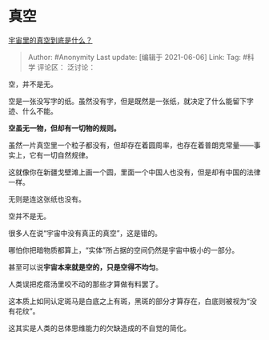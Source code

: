 # 真空
[宇宙里的真空到底是什么？](https://www.zhihu.com/question/325325804/answer/1268463350)

> Author: #Anonymity
> Last update: [编辑于 2021-06-06]
> Link:
> Tag: #科学
> 评论区：
> 泛讨论：

空，并不是无。

空是一张没写字的纸。虽然没有字，但是既然是一张纸，就决定了什么能留下字迹、什么不能。

**空虽无一物，但却有一切物的规则。**

虽然一片真空里一个粒子都没有，但却存在着圆周率，也存在着普朗克常量——事实上，它有一切自然规律。

这就像你在新疆戈壁滩上画一个圆，里面一个中国人也没有，但是却有中国的法律一样。

无则是连这张纸也没有。

空并不是无。

很多人在说“宇宙中没有真正的真空”，这是错的。

哪怕你把暗物质都算上，“实体”所占据的空间仍然是宇宙中极小的一部分。

甚至可以说**宇宙本来就是空的，只是空得不均匀**。

人类误把疙瘩汤里咬不动的那些才算做有料罢了。

这本质上如同认定斑马是白底之上有斑，黑斑的部分才算存在，白底则被视为“没有花纹”。

这其实是人类的总体思维能力的欠缺造成的不自觉的简化。
